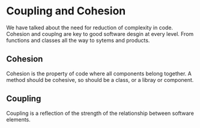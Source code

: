 # Coupling and Cohesion

We have talked about the need for reduction of complexity in code. Cohesion and couplng are key to good software desgin at every level. From functions and classes all the way to sytems and products.

## Cohesion

Cohesion is the property of code where all components belong together. A method should be cohesive, so should be a class, or a libray or component. 

## Coupling

Coupling is a reflection of the strength of the relationship between software elements.